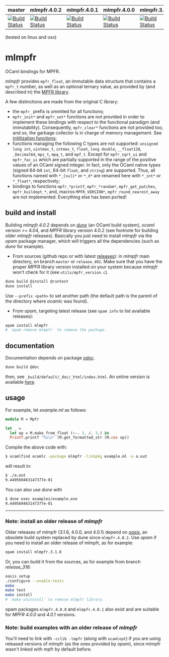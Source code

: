 | master | mlmpfr.4.0.2 | mlmpfr.4.0.1 | mlmpfr.4.0.0 | mlmpfr.3.1.6 |
|--------|--------------|--------------|--------------|--------------|
| [![Build Status](https://travis-ci.com/thvnx/mlmpfr.svg?branch=master)](https://travis-ci.com/thvnx/mlmpfr) | [![Build Status](https://travis-ci.com/thvnx/mlmpfr.svg?branch=release_402)](https://travis-ci.com/thvnx/mlmpfr) | [![Build Status](https://travis-ci.com/thvnx/mlmpfr.svg?branch=release_401)](https://travis-ci.com/thvnx/mlmpfr) | [![Build Status](https://travis-ci.com/thvnx/mlmpfr.svg?branch=release_400)](https://travis-ci.com/thvnx/mlmpfr) | [![Build Status](https://travis-ci.com/thvnx/mlmpfr.svg?branch=release_316)](https://travis-ci.com/thvnx/mlmpfr) |

(tested on linux and osx)

# mlmpfr
OCaml bindings for MPFR.

_mlmpfr_ provides `mpfr_float`, an immutable data structure that contains a
`mpfr_t` number, as well as an optional ternary value, as provided by (and
described in) the [MPFR library](http://www.mpfr.org/).

A few distinctions are made from the original C library:

- the `mpfr_` prefix is ommited for all functions;
- `mpfr_init*` and `mpfr_set*` functions are not provided in order to implement
  these bindings with respect to the functional paradigm (and immutability).
  Consequently, `mpfr_clear*` functions are not provided too, and so, the
  garbage collector is in charge of memory management. See [initilization
  functions](https://thvnx.github.io/mlmpfr/mlmpfr/Mpfr/index.html#initialization);
- functions managing the following C types are not supported: `unsigned long
  int`, `uintmax_t`, `intmax_t`, `float`, `long double`, `__float128`,
  `_Decimal64`, `mpz_t`, `mpq_t`, and `mpf_t`. Except for `mpfr_sqrt_ui` and
  `mpfr_fac_ui` which are partially supported in the range of the positive
  values of an OCaml signed integer. In fact, only the OCaml native types
  (signed 64-bit `int`, 64-bit `float`, and `string`) are supported. Thus, all
  functions named with `*_[su]i*` or `*_d*` are renamed here with `*_int*` or
  `*_float*`, respectively;
- bindings to functions `mpfr_*printf`, `mpfr_*random*`, `mpfr_get_patches`,
  `mpfr_buildopt_*`, and, macros `MPFR_VERSION*`, `mpfr_round_nearest_away` are
  not implemented. Everything else has been ported!

## build and install

Building *mlmpfr.4.0.2* depends on [_dune_](https://github.com/ocaml/dune) (an
OCaml build system), _ocaml_ version >= 4.04, and _MPFR_ library version 4.0.2
(see footnote for building older _mlmpfr_ releases). Basically you just need to
install _mlmpfr_ via the _opam_ package manager, which will triggers all the
dependencies (such as _dune_ for example).

- From sources (github repo or with latest
[releases](https://github.com/thvnx/mlmpfr/releases)): in _mlmpfr_ main
directory, on branch `master` or `release_402`. Make sure that you have the
proper _MPFR_ library version installed on your system because _mlmpfr_ won't
check for it (see `utils/mpfr_version.c`).

```bash
dune build @install @runtest
dune install
```

Use `--prefix <path>` to set another path (the default path is the parent of the
directory where _ocamlc_ was found).

- From _opam_, targeting latest release (see `opam info` to list available
  releases):

```bash
opam install mlmpfr
# `opam remove mlmpfr` to remove the package.
```

## documentation

Documentation depends on package [_odoc_](https://github.com/ocaml/odoc).

```bash
dune build @doc
```
then, see `_build/default/_doc/_html/index.html`. An online version
is available [here](https://thvnx.github.io/mlmpfr/index.html).

## usage

For example, let _example.ml_ as follows:

```ocaml
module M = Mpfr

let _ =
  let op = M.make_from_float (~-. 1. /. 3.) in
  Printf.printf "%s\n" (M.get_formatted_str (M.cos op))
```

Compile the above code with:

```bash
$ ocamlfind ocamlc -package mlmpfr -linkpkg example.ml -o a.out
```
will result in:

```bash
$ ./a.out
9.449569463147377e-01
```

You can also use _dune_ with

```bash
$ dune exec examples/example.exe
9.449569463147377e-01
```
----

### Note: install an older release of _mlmpfr_

Older releases of mlmpfr (3.1.6, 4.0.0, and 4.0.1) depend on
[_oasis_](http://oasis.forge.ocamlcore.org/), an obsolete build system replaced
by dune since `mlmpfr.4.0.2`. Use _opam_ if you need to install an older release
of mlmpfr, as for example:

```bash
opam install mlmpfr.3.1.6
```

Or, you can build it from the sources, as for example from branch _release_316_:

```bash
oasis setup
./configure --enable-tests
make
make test
make install
# `make uninstall` to remove mlmpfr library.
```

opam packages `mlmpfr.4.0.0` and `mlmpfr.4.0.1` also exist and are suitable for
_MPFR 4.0.0_ and _4.0.1_ versions.

### Note: build examples with an older release of _mlmpfr_

You'll need to link with `-cclib -lmpfr` (along with `ocamlopt`) if you are
using released versions of mlmpfr (as the ones provided by _opam_), since mlmpfr
wasn't linked with mpfr by default before.
